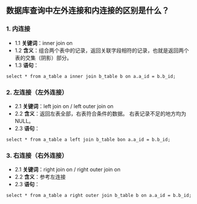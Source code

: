 ## 数据库查询中左外连接和内连接的区别是什么？

### 1. 内连接
- 1.1 **关键词**：inner join on
- 1.2 **含义**：组合两个表中的记录，返回关联字段相符的记录，也就是返回两个表的交集（阴影）部分。
- 1.3 **语句**：  

```
select * from a_table a inner join b_table b on a.a_id = b.b_id;
```

### 2. 左连接（左外连接）
- 2.1 **关键词**：left join on / left outer join on
- 2.2 **含义**：返回左表全部，右表符合条件的数据。 右表记录不足的地方均为NULL。
- 2.3 **语句**：  

```
select * from a_table a left join b_table bon a.a_id = b.b_id;
```

### 3. 右连接（右外连接）
- 2.1 **关键词**：right join on / right outer join on
- 2.2 **含义**：参考左连接
- 2.3 **语句**：  

```
select * from a_table a right outer join b_table b on a.a_id = b.b_id;
```
